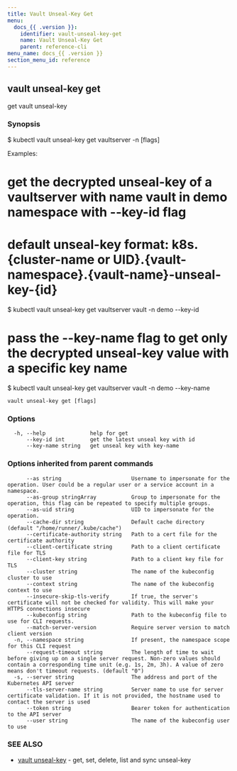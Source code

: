 ```yaml
---
title: Vault Unseal-Key Get
menu:
  docs_{{ .version }}:
    identifier: vault-unseal-key-get
    name: Vault Unseal-Key Get
    parent: reference-cli
menu_name: docs_{{ .version }}
section_menu_id: reference
---
```

## vault unseal-key get

get vault unseal-key

### Synopsis


$ kubectl vault unseal-key get vaultserver <name> -n <namespace> [flags]

Examples:
 # get the decrypted unseal-key of a vaultserver with name vault in demo namespace with --key-id flag
 # default unseal-key format: k8s.{cluster-name or UID}.{vault-namespace}.{vault-name}-unseal-key-{id}
 $ kubectl vault unseal-key get vaultserver vault -n demo --key-id <id>

 # pass the --key-name flag to get only the decrypted unseal-key value with a specific key name
 $ kubectl vault unseal-key get vaultserver vault -n demo --key-name <name>


```
vault unseal-key get [flags]
```

### Options

```
  -h, --help              help for get
      --key-id int        get the latest unseal key with id
      --key-name string   get unseal key with key-name
```

### Options inherited from parent commands

```
      --as string                      Username to impersonate for the operation. User could be a regular user or a service account in a namespace.
      --as-group stringArray           Group to impersonate for the operation, this flag can be repeated to specify multiple groups.
      --as-uid string                  UID to impersonate for the operation.
      --cache-dir string               Default cache directory (default "/home/runner/.kube/cache")
      --certificate-authority string   Path to a cert file for the certificate authority
      --client-certificate string      Path to a client certificate file for TLS
      --client-key string              Path to a client key file for TLS
      --cluster string                 The name of the kubeconfig cluster to use
      --context string                 The name of the kubeconfig context to use
      --insecure-skip-tls-verify       If true, the server's certificate will not be checked for validity. This will make your HTTPS connections insecure
      --kubeconfig string              Path to the kubeconfig file to use for CLI requests.
      --match-server-version           Require server version to match client version
  -n, --namespace string               If present, the namespace scope for this CLI request
      --request-timeout string         The length of time to wait before giving up on a single server request. Non-zero values should contain a corresponding time unit (e.g. 1s, 2m, 3h). A value of zero means don't timeout requests. (default "0")
  -s, --server string                  The address and port of the Kubernetes API server
      --tls-server-name string         Server name to use for server certificate validation. If it is not provided, the hostname used to contact the server is used
      --token string                   Bearer token for authentication to the API server
      --user string                    The name of the kubeconfig user to use
```

### SEE ALSO

* [vault unseal-key](/docs/reference/cli/vault_unseal-key.md)	 - get, set, delete, list and sync unseal-key

